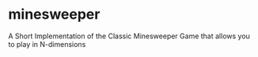 # minesweeper
A Short Implementation of the Classic Minesweeper Game that allows you to play in N-dimensions
